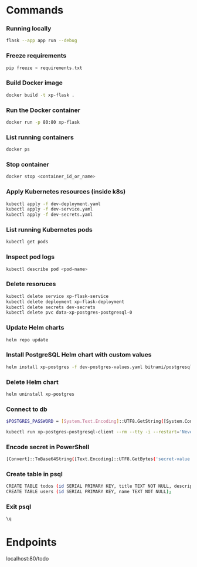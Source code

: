 # Commands

### Running locally

```sh
flask --app app run --debug
```

### Freeze requirements

```sh
pip freeze > requirements.txt
```

### Build Docker image

```sh
docker build -t xp-flask .
```

### Run the Docker container

```sh
docker run -p 80:80 xp-flask
```

### List running containers

```sh
docker ps
```

### Stop container

```sh
docker stop <container_id_or_name>
```

### Apply Kubernetes resources (inside k8s)

```sh
kubectl apply -f dev-deployment.yaml
kubectl apply -f dev-service.yaml
kubectl apply -f dev-secrets.yaml
```

### List running Kubernetes pods

```sh
kubectl get pods
```

### Inspect pod logs

```sh
kubectl describe pod <pod-name>
```

### Delete resoruces

```sh
kubectl delete service xp-flask-service
kubectl delete deployment xp-flask-deployment
kubectl delete secrets dev-secrets
kubectl delete pvc data-xp-postgres-postgresql-0
```

### Update Helm charts

```sh
helm repo update
```

### Install PostgreSQL Helm chart with custom values

```sh
helm install xp-postgres -f dev-postgres-values.yaml bitnami/postgresql
```

### Delete Helm chart

```sh
helm uninstall xp-postgres
```

### Connect to db

```sh
$POSTGRES_PASSWORD = [System.Text.Encoding]::UTF8.GetString([System.Convert]::FromBase64String((kubectl get secret --namespace default xp-postgres-postgresql -o jsonpath="{.data.postgres-password}")))

kubectl run xp-postgres-postgresql-client --rm --tty -i --restart='Never' --namespace default --image docker.io/bitnami/postgresql:17.0.0-debian-12-r6 --env="PGPASSWORD=$POSTGRES_PASSWORD" --command -- psql --host xp-postgres-postgresql -U postgres -d postgres -p 5432
```

### Encode secret in PowerShell

```sh
[Convert]::ToBase64String([Text.Encoding]::UTF8.GetBytes('secret-value'))
```

### Create table in psql

```sh
CREATE TABLE todos (id SERIAL PRIMARY KEY, title TEXT NOT NULL, description TEXT NOT NULL);
CREATE TABLE users (id SERIAL PRIMARY KEY, name TEXT NOT NULL);
```

### Exit psql

```sh
\q
```

# Endpoints

localhost:80/todo